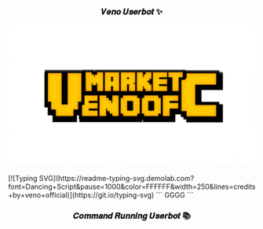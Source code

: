 <!-- START GLOBAL CORPORATION -->
<h3 align="center">
  𝑽𝒆𝒏𝒐 𝑼𝒔𝒆𝒓𝒃𝒐𝒕 ✨

  ![](https://github.com/kuymabar/mmk/blob/main/20241225_234731.png)
</h3>
[![Typing SVG](https://readme-typing-svg.demolab.com?font=Dancing+Script&pause=1000&color=FFFFFF&width=250&lines=credits+by+veno+official)](https://git.io/typing-svg)
```
GGGG
```
<!-- START GLOBAL CORPORATION -->
<h3 align="center">
  𝑪𝒐𝒎𝒎𝒂𝒏𝒅 𝑹𝒖𝒏𝒏𝒊𝒏𝒈 𝑼𝒔𝒆𝒓𝒃𝒐𝒕 📚
